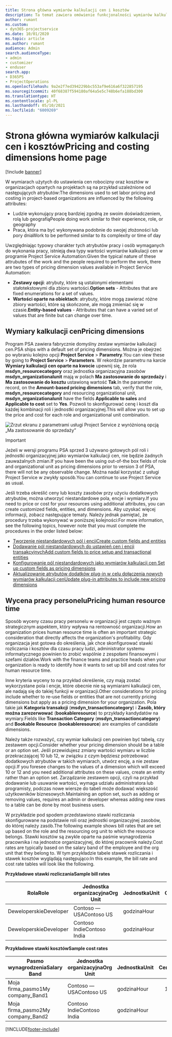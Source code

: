 ```yaml
---
title: Strona główna wymiarów kalkulacji cen i kosztów
description: Ta temat zawiera omówienie funkcjonalności wymiarów kalkulacji cen.
author: rumant
ms.custom:
- dyn365-projectservice
ms.date: 10/01/2020
ms.topic: article
ms.author: rumant
audience: Admin
search.audienceType:
- admin
- customizer
- enduser
search.app:
- D365PS
- ProjectOperations
ms.openlocfilehash: 9a2e2f7ed394229bbc553af9e616a6f322857195
ms.sourcegitcommit: 40f68387f594180af64a5e5c748b6efa188bd300
ms.translationtype: HT
ms.contentlocale: pl-PL
ms.lasthandoff: 05/10/2021
ms.locfileid: "6009269"
---
```

# <a name="pricing-and-costing-dimensions-home-page"></a><span data-ttu-id="fef1e-103">Strona główna wymiarów kalkulacji cen i kosztów</span><span class="sxs-lookup"><span data-stu-id="fef1e-103">Pricing and costing dimensions home page</span></span>

[!include [banner](../includes/psa-now-project-operations.md)]

<span data-ttu-id="fef1e-104">W wymiarach użytych do ustawienia cen robocizny oraz kosztów w organizacjach opartych na projektach są na przykład uzależnione od następujących atrybutów:</span><span class="sxs-lookup"><span data-stu-id="fef1e-104">The dimensions used to set labor pricing and costing in project-based organizations are influenced by the following attributes:</span></span>

- <span data-ttu-id="fef1e-105">Ludzie wykonujący pracę bardziej zgodną ze swoim doświadczeniem, rolą lub geografią</span><span class="sxs-lookup"><span data-stu-id="fef1e-105">People doing work similar to their experience, role, or geography</span></span>
- <span data-ttu-id="fef1e-106">Praca, która ma być wykonywana podobnie do swojej złożoności lub pory dnia</span><span class="sxs-lookup"><span data-stu-id="fef1e-106">Work to be performed similar to its complexity or time of day</span></span>

<span data-ttu-id="fef1e-107">Uwzględniając typowy charakter tych atrybutów pracy i osób wymaganych do wykonania pracy, istnieją dwa typy wartości wymiarów kalkulacji cen w programie Project Service Automation:</span><span class="sxs-lookup"><span data-stu-id="fef1e-107">Given the typical nature of these attrubutes of the work and the people required to perform the work, there are two types of pricing dimension values available in Project Service Automation:</span></span> 

- <span data-ttu-id="fef1e-108">**Zestawy opcji**: atrybuty, które są ustalonymi elementami stałotekstowymi dla zbioru wartości.</span><span class="sxs-lookup"><span data-stu-id="fef1e-108">**Option sets** - Attributes that are fixed enumerations for a set of values.</span></span>
- <span data-ttu-id="fef1e-109">**Wartości oparte na obiektach**: atrybuty, które mogą zawierać różne zbiory wartości, które są skończone, ale mogą zmieniać się w czasie.</span><span class="sxs-lookup"><span data-stu-id="fef1e-109">**Entity-based values** - Attributes that can have a varied set of values that are finite but can change over time.</span></span>

## <a name="pricing-dimensions"></a><span data-ttu-id="fef1e-110">Wymiary kalkulacji cen</span><span class="sxs-lookup"><span data-stu-id="fef1e-110">Pricing dimensions</span></span>

<span data-ttu-id="fef1e-111">Program PSA zawiera fabrycznie domyślny zestaw wymiarów kalkulacji cen.</span><span class="sxs-lookup"><span data-stu-id="fef1e-111">PSA ships with a default set of pricing dimensions.</span></span> <span data-ttu-id="fef1e-112">Można je obejrzeć po wybraniu kolejno opcji **Project Service** > **Parametry**.</span><span class="sxs-lookup"><span data-stu-id="fef1e-112">You can view these by going to **Project Service** > **Parameters**.</span></span> <span data-ttu-id="fef1e-113">W rekordzie parametru na karcie **Wymiary kalkulacji cen oparte na kwocie** upewnij się, że rola **msdyn_resourcecategory** oraz jednostka organizacyjna zasobów **msdyn_organizationalunit** mają w polach **Ma zastosowanie do sprzedaży** i **Ma zastosowanie do kosztu** ustawioną wartość **Tak**.</span><span class="sxs-lookup"><span data-stu-id="fef1e-113">In the parameter record, on the **Amount-based pricing dimensions** tab, verify that the role, **msdyn_resourcecategory** and resourcing organizational unit, **msdyn_organizationalunit** have the fields **Applicable to sales** and **Applicable to cost** set to **Yes**.</span></span> <span data-ttu-id="fef1e-114">Pozwoli to skonfigurować cenę i koszt dla każdej kombinacji roli i jednostki organizacyjnej.</span><span class="sxs-lookup"><span data-stu-id="fef1e-114">This will allow you to set up the price and cost for each role and organizational unit combination.</span></span>

![Zrzut ekranu z parametrami usługi Project Service z wyróżnioną opcją „Ma zastosowanie do sprzedaży”](media/PS-OOB-parameters.png)

> [!IMPORTANT]
> <span data-ttu-id="fef1e-116">Jeżeli w wersji programu PSA sprzed 3 używano gotowych pól roli i jednostki organizacyjnej jako wymiarów kalkulacji cen, nie będzie żadnych zauważalnych zmian.</span><span class="sxs-lookup"><span data-stu-id="fef1e-116">If you have been the using out-of-the box fields of role and organizational unit as pricing dimensions prior to version 3 of PSA, there will not be any observable change.</span></span> <span data-ttu-id="fef1e-117">Można nadal korzystać z usługi Project Service w zwykły sposób.</span><span class="sxs-lookup"><span data-stu-id="fef1e-117">You can continue to use Project Service as usual.</span></span> 

<span data-ttu-id="fef1e-118">Jeśli trzeba określić ceny lub koszty zasobów przy użyciu dodatkowych atrybutów, można utworzyć niestandardowe pola, encje i wymiary.</span><span class="sxs-lookup"><span data-stu-id="fef1e-118">If you need to price or cost for your resources using additional attributes, you can create customized fields, entities, and dimensions.</span></span> <span data-ttu-id="fef1e-119">Aby uzyskać więcej informacji, zobacz następujące tematy. Należy jednak pamiętać, że procedury trzeba wykonywać w poniższej kolejności:</span><span class="sxs-lookup"><span data-stu-id="fef1e-119">For more information, see the following topics, however note that you must complete the procedures in the order listed below:</span></span>

- [<span data-ttu-id="fef1e-120">Tworzenie niestandardowych pól i encji</span><span class="sxs-lookup"><span data-stu-id="fef1e-120">Create custom fields and entities</span></span>](create-custom-fields-entities.md)
- [<span data-ttu-id="fef1e-121">Dodawanie pól niestandardowych do ustawień cen i encji transakcyjnych</span><span class="sxs-lookup"><span data-stu-id="fef1e-121">Add custom fields to price setup and transactional entities</span></span>](field-references.md)
- [<span data-ttu-id="fef1e-122">Konfigurowanie pól niestandardowych jako wymiarów kalkulacji cen </span><span class="sxs-lookup"><span data-stu-id="fef1e-122">Set up custom fields as pricing dimensions</span></span>](set-up-pricing-dimensions.md)
- [<span data-ttu-id="fef1e-123">Aktualizowanie atrybutów dodatków plug-in w celu dołączenia nowych wymiarów kalkulacji cen</span><span class="sxs-lookup"><span data-stu-id="fef1e-123">Update plug-in attributes to include new pricing dimensions</span></span>](update-plug-in-attributes.md)

## <a name="pricing-human-resource-time"></a><span data-ttu-id="fef1e-124">Wycena pracy personelu</span><span class="sxs-lookup"><span data-stu-id="fef1e-124">Pricing human resource time</span></span>
<span data-ttu-id="fef1e-125">Sposób wyceny czasu pracy personelu w organizacji jest często ważnym strategicznym aspektem, który wpływa na rentowność organizacji.</span><span class="sxs-lookup"><span data-stu-id="fef1e-125">How an organization prices human resource time is often an important strategic consideration that directly affects the organization's profitability.</span></span> <span data-ttu-id="fef1e-126">Gdy organizacja jest gotowa do określenia, jak chce skonfigurować stawki rozliczania i kosztów dla czasu pracy ludzi, administrator systemu informatycznego powinien to zrobić wspólnie z zespołami finansowymi i szefami działów.</span><span class="sxs-lookup"><span data-stu-id="fef1e-126">Work with the finance teams and practice heads when your organization is ready to identify how it wants to set up bill and cost rates for human resource time.</span></span>

<span data-ttu-id="fef1e-127">Inne kryteria wyceny to na przykład określenie, czy mają zostać wykorzystane pola i encje, które obecnie nie są wymiarami kalkulacji cen, ale nadają się do takiej funkcji w organizacji.</span><span class="sxs-lookup"><span data-stu-id="fef1e-127">Other considerations for pricing include whether to re-use fields or entities that are not currently pricing dimensions but apply as a pricing dimension for your organization.</span></span> <span data-ttu-id="fef1e-128">Pola takie jak **Kategoria transakcji** (**msdyn_transactioncategory**) i **Zasób, który można zarezerwować** (**bookableresource**) to przykłady kandydatów na wymiary.</span><span class="sxs-lookup"><span data-stu-id="fef1e-128">Fields like **Transaction Category** (**msdyn_transactioncategory**) and **Bookable Resource** (**bookableresource**) are examples of candidate dimensions.</span></span> 

<span data-ttu-id="fef1e-129">Należy także rozważyć, czy wymiar kalkulacji cen powinien być tabelą, czy zestawem opcji.</span><span class="sxs-lookup"><span data-stu-id="fef1e-129">Consider whether your pricing dimension should be a table or an option set.</span></span> <span data-ttu-id="fef1e-130">Jeśli przewidujesz zmiany wartości wymiaru w liczbie przekraczającej 10 lub 12, w związku z czym będziesz potrzebować dodatkowych atrybutów w takich wymiarach, utwórz encję, a nie zestaw opcji.</span><span class="sxs-lookup"><span data-stu-id="fef1e-130">If you foresee changes to the values of a dimension which will exceed 10 or 12 and you need additional attributes on these values, create an entity rather than an option set.</span></span> <span data-ttu-id="fef1e-131">Zarządzanie zestawem opcji, czyli na przykład dodawanie lub usuwanie wartości, wymaga udziału administratora lub programisty, podczas nowe wiersze do tabeli może dodawać większość użytkowników biznesowych.</span><span class="sxs-lookup"><span data-stu-id="fef1e-131">Maintaining an option set, such as adding or removing values, requires an admin or developer whereas adding new rows to a table can be done by most business users.</span></span>

<span data-ttu-id="fef1e-132">W przykładzie pod spodem przedstawiono stawki rozliczania skonfigurowane na podstawie roli oraz jednostki organizacyjnej zasobów, do której należy zasób.</span><span class="sxs-lookup"><span data-stu-id="fef1e-132">The following example shows bill rates that are set up based on the role and the resourcing org unit to which the resource belongs.</span></span> <span data-ttu-id="fef1e-133">Stawki kosztów są zwykle oparte na paśmie wynagrodzenia pracownika i na jednostce organizacyjnej, do której pracownik należy.</span><span class="sxs-lookup"><span data-stu-id="fef1e-133">Cost rates are typically based on the salary band of the employee and the org unit that they belong to.</span></span> <span data-ttu-id="fef1e-134">W tym przykładzie tabele stawek rozliczania i stawek kosztów wyglądają następująco:</span><span class="sxs-lookup"><span data-stu-id="fef1e-134">In this example, the bill rate and cost rate tables will look like the following.</span></span>

<span data-ttu-id="fef1e-135">**Przykładowe stawki rozliczania**</span><span class="sxs-lookup"><span data-stu-id="fef1e-135">**Sample bill rates**</span></span>

| <span data-ttu-id="fef1e-136">Rola</span><span class="sxs-lookup"><span data-stu-id="fef1e-136">Role</span></span>        | <span data-ttu-id="fef1e-137">Jednostka organizacyjna</span><span class="sxs-lookup"><span data-stu-id="fef1e-137">Org Unit</span></span>    |<span data-ttu-id="fef1e-138">Jednostka</span><span class="sxs-lookup"><span data-stu-id="fef1e-138">Unit</span></span>      |<span data-ttu-id="fef1e-139">Cena</span><span class="sxs-lookup"><span data-stu-id="fef1e-139">Price</span></span>      |<span data-ttu-id="fef1e-140">Waluta</span><span class="sxs-lookup"><span data-stu-id="fef1e-140">Currency</span></span>  |
| ------------|-------------|----------|----------:|----------|
| <span data-ttu-id="fef1e-141">Deweloperskie</span><span class="sxs-lookup"><span data-stu-id="fef1e-141">Developer</span></span>   | <span data-ttu-id="fef1e-142">Contoso — USA</span><span class="sxs-lookup"><span data-stu-id="fef1e-142">Contoso US</span></span>  |<span data-ttu-id="fef1e-143">godzina</span><span class="sxs-lookup"><span data-stu-id="fef1e-143">Hour</span></span> | <span data-ttu-id="fef1e-144">200</span><span class="sxs-lookup"><span data-stu-id="fef1e-144">200</span></span>|<span data-ttu-id="fef1e-145">USD</span><span class="sxs-lookup"><span data-stu-id="fef1e-145">USD</span></span>     |
| <span data-ttu-id="fef1e-146">Deweloperskie</span><span class="sxs-lookup"><span data-stu-id="fef1e-146">Developer</span></span>   | <span data-ttu-id="fef1e-147">Contoso Indie</span><span class="sxs-lookup"><span data-stu-id="fef1e-147">Contoso India</span></span> |<span data-ttu-id="fef1e-148">godzina</span><span class="sxs-lookup"><span data-stu-id="fef1e-148">Hour</span></span>|   <span data-ttu-id="fef1e-149">112</span><span class="sxs-lookup"><span data-stu-id="fef1e-149">112</span></span>|<span data-ttu-id="fef1e-150">USD</span><span class="sxs-lookup"><span data-stu-id="fef1e-150">USD</span></span>     |


<span data-ttu-id="fef1e-151">**Przykładowe stawki kosztów**</span><span class="sxs-lookup"><span data-stu-id="fef1e-151">**Sample cost rates**</span></span>

| <span data-ttu-id="fef1e-152">Pasmo wynagrodzenia</span><span class="sxs-lookup"><span data-stu-id="fef1e-152">Salary Band</span></span>     | <span data-ttu-id="fef1e-153">Jednostka organizacyjna</span><span class="sxs-lookup"><span data-stu-id="fef1e-153">Org Unit</span></span>    |<span data-ttu-id="fef1e-154">Jednostka</span><span class="sxs-lookup"><span data-stu-id="fef1e-154">Unit</span></span>      |<span data-ttu-id="fef1e-155">Cena</span><span class="sxs-lookup"><span data-stu-id="fef1e-155">Price</span></span>      |<span data-ttu-id="fef1e-156">Waluta</span><span class="sxs-lookup"><span data-stu-id="fef1e-156">Currency</span></span>  |
| ----------------|-------------|----------|----------:|----------|
| <span data-ttu-id="fef1e-157">Moja firma_pasmo1</span><span class="sxs-lookup"><span data-stu-id="fef1e-157">My company_Band1</span></span> | <span data-ttu-id="fef1e-158">Contoso — USA</span><span class="sxs-lookup"><span data-stu-id="fef1e-158">Contoso US</span></span>  |<span data-ttu-id="fef1e-159">godzina</span><span class="sxs-lookup"><span data-stu-id="fef1e-159">Hour</span></span> | <span data-ttu-id="fef1e-160">145</span><span class="sxs-lookup"><span data-stu-id="fef1e-160">145</span></span>|<span data-ttu-id="fef1e-161">USD</span><span class="sxs-lookup"><span data-stu-id="fef1e-161">USD</span></span>     |
| <span data-ttu-id="fef1e-162">Moja firma_pasmo2</span><span class="sxs-lookup"><span data-stu-id="fef1e-162">My company_Band2</span></span> | <span data-ttu-id="fef1e-163">Contoso Indie</span><span class="sxs-lookup"><span data-stu-id="fef1e-163">Contoso India</span></span> |<span data-ttu-id="fef1e-164">godzina</span><span class="sxs-lookup"><span data-stu-id="fef1e-164">Hour</span></span>|   <span data-ttu-id="fef1e-165">67</span><span class="sxs-lookup"><span data-stu-id="fef1e-165">67</span></span>|<span data-ttu-id="fef1e-166">USD</span><span class="sxs-lookup"><span data-stu-id="fef1e-166">USD</span></span>     |


[!INCLUDE[footer-include](../includes/footer-banner.md)]